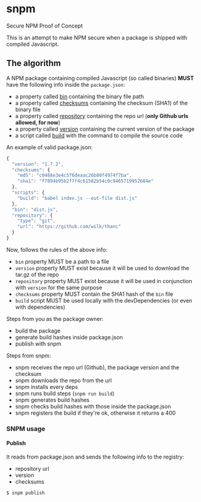 # snpm
Secure NPM Proof of Concept

This is an attempt to make NPM secure when a package is shipped with compiled Javascript.

## The algorithm
A NPM package containing compiled Javascript (so called binaries) **MUST** have the following info inside the `package.json`:

- a property called [bin](https://docs.npmjs.com/files/package.json#bin) containing the binary file path
- a property called [checksums](http://wiki.commonjs.org/wiki/Packages/1.1) containing the checksum (SHA1) of the binary file
- a property called [repository](https://docs.npmjs.com/files/package.json#repository) containing the repo url (**only Github urls allowed, for now**)
- a property called [version](https://docs.npmjs.com/files/package.json#version) containing the current version of the package
- a script called [build](https://docs.npmjs.com/files/package.json#scripts) with the command to compile the source code

An example of valid package.json:

```javascript
{
  "version": "1.7.2",
  "checksums": {
    "md5": "c0488e3e4c5f6deaac26b80f4974f7ba",
    "sha1": "f7894b95b2f7f4c61582b54c0c9465719952684e"
  },
  "scripts": {
    "build": "babel index.js --out-file dist.js"
  },
  "bin": "dist.js",
  "repository": {
    "type": "git",
    "url": "https://github.com/wilk/thanc"
  }
}
```

Now, follows the rules of the above info:

- `bin` property MUST be a path to a file
- `version` property MUST exist because it will be used to download the tar.gz of the repo
- `repository` property MUST exist because it will be used in conjunction with `version` for the same purpose
- `checksums` property MUST contain the SHA1 hash of the `bin` file
- `build` script MUST be used locally with the devDependencies (or even with dependencies)

Steps from you as the package owner:

 - build the package
 - generate build hashes inside package.json
 - publish with snpm

Steps from snpm:
 - snpm receives the repo url (Github), the package version and the checksum
 - snpm downloads the repo from the url
 - snpm installs every deps
 - snpm runs build steps (`snpm run build`)
 - snpm generates build hashes
 - snpm checks build hashes with those inside the package.json
 - snpm registers the build if they're ok, otherwise it returns a 400

### SNPM usage

#### Publish
It reads from package.json and sends the following info to the registry:

 - repository url
 - version
 - checksums

```bash
$ snpm publish
```
